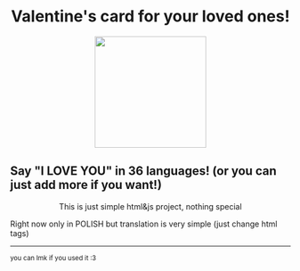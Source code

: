 <h1 align="center">Valentine's card for your loved ones!</h1>

<div align="center">
  <img height="200" src="https://github.com/kamemae/wompwomp/blob/main/images/cats/6.gif?raw=true"  />
</div>
<h2>Say "I LOVE YOU" in 36 languages! (or you can just add more if you want!)</h2>

<p align="center">This is just simple html&js project, nothing special</p>
<p algin="center">Right now only in POLISH but translation is very simple (just change html tags)</p>
<hr>
<sub>you can lmk if you used it :3</sub>
